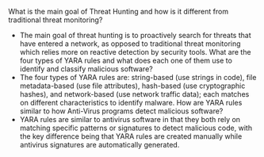 What is the main goal of Threat Hunting and how is it different from traditional threat monitoring?
  * The main goal of threat hunting is to proactively search for threats that have entered a network, as opposed to traditional threat monitoring which relies more on reactive detection by security tools.
What are the four types of YARA rules and what does each one of them use to identify and classify malicious software?
  * The four types of YARA rules are: string-based (use strings in code), file metadata-based (use file attributes), hash-based (use cryptographic hashes), and network-based (use network traffic data); each matches on different characteristics to identify malware.
How are YARA rules similar to how Anti-Virus programs detect malicious software?
  * YARA rules are similar to antivirus software in that they both rely on matching specific patterns or signatures to detect malicious code, with the key difference being that YARA rules are created manually while antivirus signatures are automatically generated.
